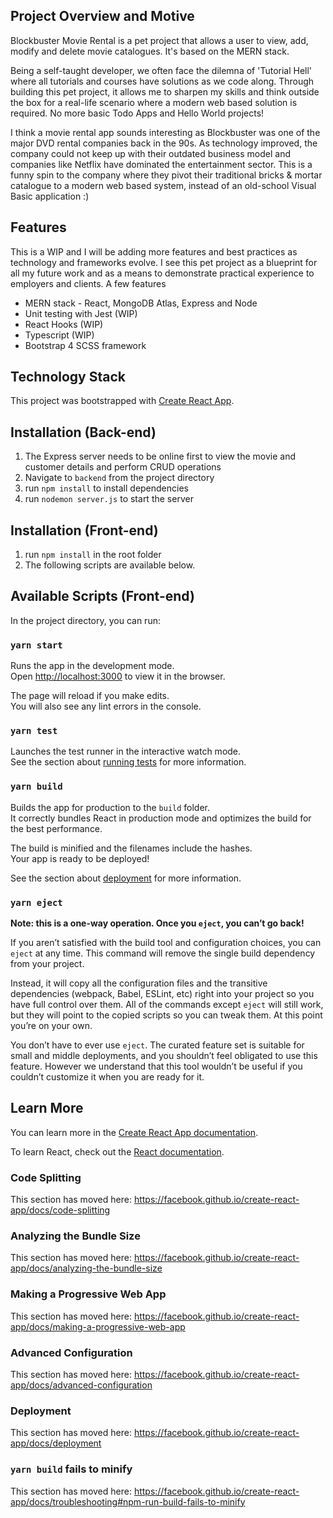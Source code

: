 ## Project Overview and Motive

Blockbuster Movie Rental is a pet project that allows a user to view, add, modify and delete movie catalogues. It's based on the MERN stack.

Being a self-taught developer, we often face the dilemna of 'Tutorial Hell' where all tutorials and courses have solutions as we code along. Through building this pet project, it allows me to sharpen my skills and think outside the box for a real-life scenario where a modern web based solution is required. No more basic Todo Apps and Hello World projects! 

I think a movie rental app sounds interesting as Blockbuster was one of the major DVD rental companies back in the 90s. As technology improved, the company could not keep up with their outdated business model and companies like Netflix have dominated the entertainment sector. This is a funny spin to the company where they pivot their traditional bricks & mortar catalogue to a modern web based system, instead of an old-school Visual Basic application :)  

## Features

This is a WIP and I will be adding more features and best practices as technology and frameworks evolve. I see this pet project as a blueprint for all my future work and as a means to demonstrate practical experience to employers and clients. A few features
- MERN stack - React, MongoDB Atlas, Express and Node
- Unit testing with Jest (WIP)
- React Hooks (WIP)
- Typescript (WIP)
- Bootstrap 4 SCSS framework


## Technology Stack
This project was bootstrapped with [Create React App](https://github.com/facebook/create-react-app).


## Installation (Back-end)

1. The Express server needs to be online first to view the movie and customer details and perform CRUD operations
2. Navigate to `backend` from the project directory
3. run `npm install` to install dependencies
4. run `nodemon server.js` to start the server


## Installation (Front-end)

1. run `npm install` in the root folder
2. The following scripts are available below.

## Available Scripts (Front-end)

In the project directory, you can run:

### `yarn start`

Runs the app in the development mode.<br />
Open [http://localhost:3000](http://localhost:3000) to view it in the browser.

The page will reload if you make edits.<br />
You will also see any lint errors in the console.

### `yarn test`

Launches the test runner in the interactive watch mode.<br />
See the section about [running tests](https://facebook.github.io/create-react-app/docs/running-tests) for more information.

### `yarn build`

Builds the app for production to the `build` folder.<br />
It correctly bundles React in production mode and optimizes the build for the best performance.

The build is minified and the filenames include the hashes.<br />
Your app is ready to be deployed!

See the section about [deployment](https://facebook.github.io/create-react-app/docs/deployment) for more information.

### `yarn eject`

**Note: this is a one-way operation. Once you `eject`, you can’t go back!**

If you aren’t satisfied with the build tool and configuration choices, you can `eject` at any time. This command will remove the single build dependency from your project.

Instead, it will copy all the configuration files and the transitive dependencies (webpack, Babel, ESLint, etc) right into your project so you have full control over them. All of the commands except `eject` will still work, but they will point to the copied scripts so you can tweak them. At this point you’re on your own.

You don’t have to ever use `eject`. The curated feature set is suitable for small and middle deployments, and you shouldn’t feel obligated to use this feature. However we understand that this tool wouldn’t be useful if you couldn’t customize it when you are ready for it.

## Learn More

You can learn more in the [Create React App documentation](https://facebook.github.io/create-react-app/docs/getting-started).

To learn React, check out the [React documentation](https://reactjs.org/).

### Code Splitting

This section has moved here: https://facebook.github.io/create-react-app/docs/code-splitting

### Analyzing the Bundle Size

This section has moved here: https://facebook.github.io/create-react-app/docs/analyzing-the-bundle-size

### Making a Progressive Web App

This section has moved here: https://facebook.github.io/create-react-app/docs/making-a-progressive-web-app

### Advanced Configuration

This section has moved here: https://facebook.github.io/create-react-app/docs/advanced-configuration

### Deployment

This section has moved here: https://facebook.github.io/create-react-app/docs/deployment

### `yarn build` fails to minify

This section has moved here: https://facebook.github.io/create-react-app/docs/troubleshooting#npm-run-build-fails-to-minify
